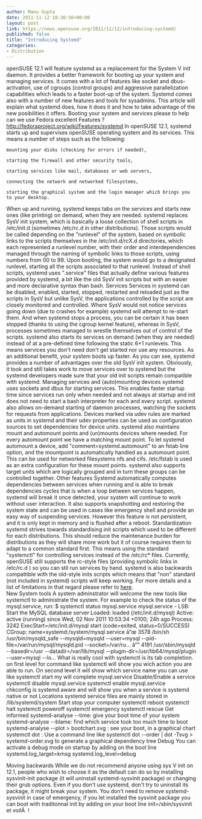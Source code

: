 ```yaml
---
author: Manu Gupta
date: 2011-11-12 18:38:56+00:00
layout: post
link: https://news.opensuse.org/2011/11/12/introducing-systemd/
published: false
title: "Introducing Systemd"
categories:
- Distribution
---
```

openSUSE 12.1 will feature systemd as a replacement for the System V init daemon. It provides a better framework for booting up your system and managing services. It comes with a lot of features like socket and dbus-activation, use of cgroups (control groups) and aggressive parallelization capabilities which leads to a faster boot-up of the system. Systemd comes also with a number of new features and tools for sysadmins. This article will explain what systemd does, how it does it and how to take advantage of the new posibilities it offers.
Booting your system and services
please to help can we use Fedora excellent Features ?
http://fedoraproject.org/wiki/Features/systemd
In openSUSE 12.1, systemd starts up and supervises openSUSE operating system and its services. This means a number of steps such as the following:

    mounting your disks (checking for errors if needed),

    starting the firewall and other security tools,

    starting services like mail, databases or web servers,

    connecting the network and networked filesystems,

    starting the graphical system and the login manager which brings you to your desktop.

When up and running, systemd keeps tabs on the services and starts new ones (like printing) on demand, when they are needed.
systemd replaces SysV init system, which is basically a loose collection of shell scripts in /etc/init.d (sometimes /etc/rc.d in other distributions). Those scripts would be called depending on the "runlevel" of the system, based on symbolic links to the scripts themselves in the /etc/init.d/rcX.d directories, which each represented a runlevel number, with their order and interdependencies managed through the naming of symbolic links to those scripts, using numbers from 00 to 99. Upon booting, the system would go to a designated runlevel, starting all the scripts associated to that runlevel.
Instead of shell scripts, systemd uses ".service" files that actually define various features provided by systemd, a bit like the old SysV init scripts but with an easier and more declarative syntax than bash.
Services 
Services in systemd can be disabled, enabled, started, stopped, restarted and reloaded just as the scripts in SysV but unlike SysV, the applications controlled by the script are closely monitored and controlled. Where SysV would not notice services going down (due to crashes for example) systemd will attempt to re-start them. And when systemd stops a process, you can be certain it has been stopped (thanks to using the cgroup kernel feature), whereas in SysV, processes sometimes managed to wrestle themselves out of control of the scripts. systemd also starts its services on demand (when they are needed) instead of at a pre-defined time following the static 6+1 runlevels. This means services you don't need don't get started nor use any resources. As an additional benefit, your system boots up faster.
As you can see, systemd provides a number of advantages over the old SysV init system. Obviously, it took and still takes work to move services over to systemd but the systemd developers made sure that your old init scripts remain compatible with systemd. 
Managing services and (auto)mounting devices
systemd uses sockets and dbus for starting services. This enables faster startup time since services run only when needed and not always at startup and init does not need to start a bash interpreter for each and every script. systemd also allows on-demand starting of daemon processes, watching the sockets for requests from applications. 
Devices marked via udev rules are marked as units in systemd and their udev properties can be used as configuration sources to set dependencies for device units. systemd also maintains mount and automount points and (un)mounts devices where needed.  For every automount point we have a matching mount point. To let systemd automount a device, add "comment=systemd.automount" to an fstab line option, and the mountpoint is automatically handled as a automount point. This can be used for networked filesystems nfs and cifs. /etc/fstab is used as an extra configuration for these mount points. systemd also supports target units which are logically grouped and in turn these groups can be controlled together.
Other features
Systemd automatically computes dependencies between services when running and is able to break dependencies cycles that is  when a loop between services happen, systemd will break it once detected, your system will continue to work without user interaction. It also supports snapshotting and restoring the system state and can be used in cases like emergency shell and provide an easy way of suspending services. However this feature is not persistent, and it is only kept in memory and is flushed after a reboot.
Standardization
systemd strives towards standardising init scripts which used to be different for each distributions. This should reduce the maintenance burden for distributions as they will share more work but it of course requires them to adapt to a common standard first. This means using the standard "systemctl" for controlling services instead of the /etc/rc* files. Currently, openSUSE still supports the rc-style files (providing symbolic links in /etc/rc.d ) so you can stil run services by hand. systemd is also backwards compattible with the old-style inits scripts which means that "non" standard (not included in systemd) scripts will keep working. For more details and a list of limitations in that regard please refer to [here](www.freedesktop.org/wiki/Software/systemd/Incompatibilities).  
New System tools
A system adminstrator will welcome the new tools like systemctl to administrate the system. For example to check the status of the mysql.service, run:
$ systemctl status mysql.service
mysql.service - LSB: Start the MySQL database server
          Loaded: loaded (/etc/init.d/mysql)
          Active: active (running) since Wed, 02 Nov 2011 10:53:34 +0100; 24h ago
         Process: 3242 ExecStart=/etc/init.d/mysql start (code=exited, status=0/SUCCESS)
          CGroup: name=systemd:/system/mysql.service
                  â”œ 3578 /bin/sh /usr/bin/mysqld_safe --mysqld=mysqld --user=mysql --pid-file=/var/run/mysql/mysqld.pid --socket=/var/ru...
                  â”” 4191 /usr/sbin/mysqld --basedir=/usr --datadir=/var/lib/mysql --plugin-dir=/usr/lib64/mysql/plugin --user=mysql --lo...
What is really cool with systemctl is its tab completion. on first level for command like systemctl will show you wich action you are able to run. On second level it will show which service name you can use like systemctl start my will complete mysql.service
    Disable/Enable a service
    systemctl disable mysql.service 
    systemctl enable mysql.service  
    chkconfig is systemd aware and will show you when a service is systemd native or not
    Locations 
    systemd service files are mainly stored in /lib/systemd/system
    Start stop your computer
    systemctl reboot 
    systemctl halt
    systemctl poweroff
    systemctl emergency
    systemctl rescue
    Get informed 
    systemd-analyse --time: give your boot time of your system
    systemd-analyse --blame: find which service took too much time to boot
    systemd-analyse --plot > bootchart.svg : see your boot, in a graphical chart
    systemctl dot : Use a command line like systemctl dot --order |  dot -Tsvg > systemd-order.svg to generate a graphical dependency tree
    Debug 
    You can activate a debug mode on startup by adding on the boot line
    systemd.log_target=kmsg systemd.log_level=debug 
    
Moving backwards
While we do not recommend anyone using sys V init on 12.1, people who wish to choose it as the default can do so by installing sysvinit-init package (it will uninstall systemd-sysvinit package) or changing their grub options. Even if you don't use systemd, don't try to uninstall its package, it might break your system. You don't need to remove systemd-sysvinit in case of emergency, if you let installed the sysvinit package you can boot with traditonnal init by adding on your boot line init=/sbin/sysvinit et voilÃ  !		
